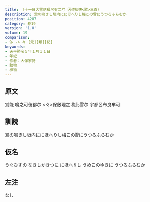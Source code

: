 ```yaml
---
title: （十一日大雪落積尺有二寸 因述拙懐<歌>三首）
description: 鴬の鳴きし垣内ににほへりし梅この雪にうつろふらむか
position: 4287
category: 巻19
version: '1.0'
volume: 19
comparison:
- 尓 -> 々 [元][類][紀]
keywords:
- 天平勝宝５年１月１１日
- 年紀
- 作者：大伴家持
- 動物
- 植物
---
```


## 原文

鴬能 鳴之可伎都尓 <々>保敝理之 梅此雪尓 宇都呂布良牟可

## 訓読

鴬の鳴きし垣内ににほへりし梅この雪にうつろふらむか

## 仮名

うぐひすの なきしかきつに にほへりし うめこのゆきに うつろふらむか

## 左注

なし
